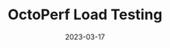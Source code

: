 ---
title: "OctoPerf Load Testing"
date: 2023-03-17
tags: [""]
dbiblogtitle: octoperf-performance-testing
---